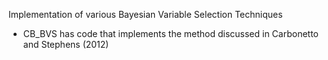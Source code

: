 
Implementation of various Bayesian Variable Selection Techniques

- CB_BVS has code that implements the method discussed in Carbonetto and Stephens (2012)

